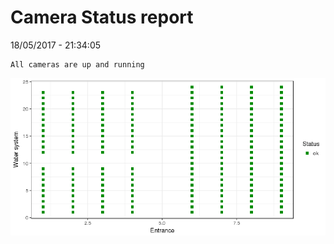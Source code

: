 Camera Status report
================
18/05/2017 - 21:34:05

    All cameras are up and running

![](camreport_files/figure-markdown_github/unnamed-chunk-2-1.png)
